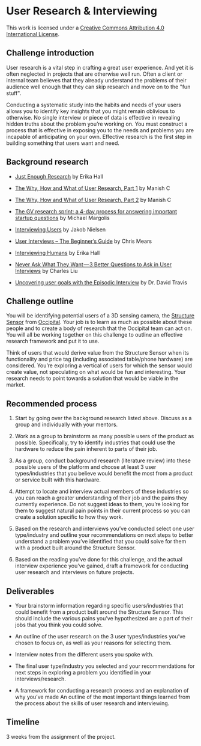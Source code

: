 # User Research & Interviewing

This work is licensed under a [Creative Commons Attribution 4.0 International License](http://creativecommons.org/licenses/by/4.0/).

## Challenge introduction

User research is a vital step in crafting a great user experience. And yet it is often neglected in projects that are otherwise well run. Often a client or internal team believes that they already understand the problems of their audience well enough that they can skip research and move on to the "fun stuff".

Conducting a systematic study into the habits and needs of your users allows you to identify key insights that you might remain oblivious to otherwise. No single interview or piece of data is effective in revealing hidden truths about the problem you’re working on. You must construct a process that is effective in exposing you to the needs and problems you are incapable of anticipating on your own. Effective research is the first step in building something that users want and need.

## Background research

* [Just Enough Research](https://www.dropbox.com/s/op7vjx5sum1arbd/just-enough-research.pdf?dl=0) by Erika Hall

* [The Why, How and What of User Research, Part 1](http://www.multunus.com/blog/2014/09/why-how-and-what-of-ux-research-part-1/) by Manish C

* [The Why, How and What of User Research, Part 2](http://www.multunus.com/blog/2014/09/the-why-how-and-what-of-ux-research-part-2/) by Manish C

* [The GV research sprint: a 4-day process for answering important startup questions](https://library.gv.com/the-gv-research-sprint-a-4-day-process-for-answering-important-startup-questions-97279b532b25#.rjitoqv01) by Michael Margolis

* [Interviewing Users](http://www.nngroup.com/articles/interviewing-users/) by Jakob Nielsen

* [User Interviews – The Beginner’s Guide](http://theuxreview.co.uk/user-interviews-the-beginners-guide/) by Chris Mears

* [Interviewing Humans](http://alistapart.com/article/interviewing-humans) by Erika Hall

* [Never Ask What They Want — 3 Better Questions to Ask in User Interviews](https://medium.com/user-research/never-ask-what-they-want-3-better-questions-to-ask-in-user-interviews-aeddd2a2101e#.1m45jk5qs) by Charles Liu

* [Uncovering user goals with the Episodic Interview](http://userfocus.co.uk/articles/uncovering-user-goals-with-the-episodic-interview.html) by Dr. David Travis

## Challenge outline

You will be identifying potential users of a 3D sensing camera, the [Structure Sensor](http://structure.io/) from [Occipital](http://occipital.com/). Your job is to learn as much as possible about these people and to create a body of research that the Occipital team can act on. You will all be working together on this challenge to outline an effective research framework and put it to use.

Think of users that would derive value from the Structure Sensor when its functionality and price tag (including associated table/phone hardware) are considered. You’re exploring a vertical of users for which the sensor would create value, not speculating on what would be fun and interesting. Your research needs to point towards a solution that would be viable in the market.

## Recommended process

1. Start by going over the background research listed above. Discuss as a group and individually with your mentors.

2. Work as a group to brainstorm as many possible users of the product as possible. Specifically, try to identify industries that could use the hardware to reduce the pain inherent to parts of their job.

3. As a group, conduct background research (literature review) into these possible users of the platform and choose at least 3 user types/industries that you believe would benefit the most from a product or service built with this hardware.

4. Attempt to locate and interview actual members of these industries so you can reach a greater understanding of their job and the pains they currently experience. Do not suggest ideas to them, you’re looking for them to suggest natural pain points in their current process so you can create a solution specific to how they work.

5. Based on the research and interviews you’ve conducted select one user type/industry and outline your recommendations on next steps to better understand a problem you’ve identified that you could solve for them with a product built around the Structure Sensor.

6. Based on the reading you’ve done for this challenge, and the actual interview experience you’ve gained, draft a framework for conducting user research and interviews on future projects.

## Deliverables

* Your brainstorm information regarding specific users/industries that could benefit from a product built around the Structure Sensor. This should include the various pains you’ve hypothesized are a part of their jobs that you think you could solve.

* An outline of the user research on the 3 user types/industries you’ve chosen to focus on, as well as your reasons for selecting them.

* Interview notes from the different users you spoke with.

* The final user type/industry you selected and your recommendations for next steps in exploring a problem you identified in your interviews/research.

* A framework for conducting a research process and an explanation of why you’ve made An outline of the most important things learned from the process about the skills of user research and interviewing.

## Timeline

3 weeks from the assignment of the project.


